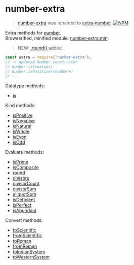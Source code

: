 # number-extra

> [number-extra](https://www.npmjs.com/package/number-extra) was renamed to [extra-number](https://www.npmjs.com/package/extra-number).
[![NPM](https://nodei.co/npm/number-extra.png)](https://nodei.co/npm/number-extra/)

Extra methods for [number].<br>
Browserified, minified module: [number-extra.min].
> NEW: [.round()] added.

```javascript
const extra = require('number-extra');
// -> updated Number constructor
// Number.is(<value>)
// Number.isPositive(<number>)
// ...
```

Datatype methods:
- [is](https://www.npmjs.com/package/number-is)

Kind methods:
- [isPositive](https://www.npmjs.com/package/number-ispositive)
- [isNegative](https://www.npmjs.com/package/number-isnegative)
- [isNatural](https://www.npmjs.com/package/number-isnatural)
- [isWhole](https://www.npmjs.com/package/number-iswhole)
- [isEven](https://www.npmjs.com/package/number-iseven)
- [isOdd](https://www.npmjs.com/package/number-isodd)

Evaluate methods:
- [isPrime](https://www.npmjs.com/package/number-isprime)
- [isComposite](https://www.npmjs.com/package/number-iscomposite)
- [round](https://www.npmjs.com/package/number-roundto)
- [divisors](https://www.npmjs.com/package/number-divisors)
- [divisorCount](https://www.npmjs.com/package/number-divisorcount)
- [divisorSum](https://www.npmjs.com/package/number-divisorsum)
- [aliquotSum](https://www.npmjs.com/package/number-aliquotsum)
- [isDeficient](https://www.npmjs.com/package/number-isdeficient)
- [isPerfect](https://www.npmjs.com/package/number-isperfect)
- [isAbundant](https://www.npmjs.com/package/number-isabundant)

Convert methods:
- [toScientific](https://www.npmjs.com/package/number-toscientific)
- [fromScientific](https://www.npmjs.com/package/number-fromscientific)
- [toRoman](https://www.npmjs.com/package/number-toroman)
- [fromRoman](https://www.npmjs.com/package/number-fromroman)
- [toIndianSystem](https://www.npmjs.com/package/number-toindiansystem)
- [toWesternSystem](https://www.npmjs.com/package/number-towesternsystem)


[number]: https://developer.mozilla.org/en-US/docs/Web/JavaScript/Reference/Global_Objects/Number
[number-extra.min]: https://www.npmjs.com/package/number-extra.min
[.round()]: https://www.npmjs.com/package/number-roundto
